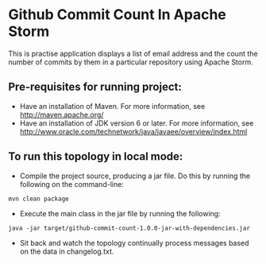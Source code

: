 Github Commit Count In Apache Storm
===================================

This is practise application displays a list of email address and the count the number of commits by them in a particular repository using Apache Storm.

Pre-requisites for running project:
-----------------------------------

- Have an installation of Maven.  For more information, see http://maven.apache.org/
- Have an installation of JDK version 6 or later.  For more information, see http://www.oracle.com/technetwork/java/javaee/overview/index.html

To run this topology in local mode:
-----------------------------------

- Compile the project source, producing a jar file.  Do this by running the following on the command-line:

```
mvn clean package
```

- Execute the main class in the jar file by running the following:

```
java -jar target/github-commit-count-1.0.0-jar-with-dependencies.jar
```

- Sit back and watch the topology continually process messages based on the data in changelog.txt.
